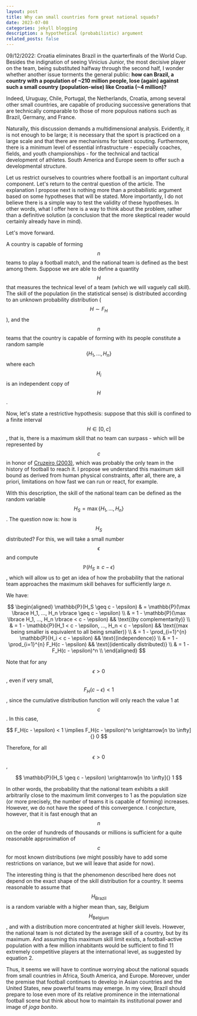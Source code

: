 ```yaml
---
layout: post
title: Why can small countries form great national squads?
date: 2023-07-08
categories: jekyll blogging
description: a hypothetical (probabilistic) argument
related_posts: false
---
```


09/12/2022: Croatia eliminates Brazil in the quarterfinals of the World Cup. Besides the indignation of seeing Vinicius Junior, the most decisive player on the team, being substituted halfway through the second half, I wonder whether another issue torments the general public: **how can Brazil, a country with a population of ~210 million people, lose (again) against such a small country (population-wise) like Croatia (~4 million)?**

Indeed, Uruguay, Chile, Portugal, the Netherlands, Croatia, among several other small countries, are capable of producing successive generations that are technically comparable to those of more populous nations such as Brazil, Germany, and France.

Naturally, this discussion demands a multidimensional analysis. Evidently, it is not enough to be large; it is necessary that the sport is practiced on a large scale and that there are mechanisms for talent scouting. Furthermore, there is a minimum level of essential infrastructure - especially coaches, fields, and youth championships - for the technical and tactical development of athletes. South America and Europe seem to offer such a developmental structure.

Let us restrict ourselves to countries where football is an important cultural component. Let's return to the central question of the article. The explanation I propose next is nothing more than a probabilistic argument based on some hypotheses that will be stated. More importantly, I do not believe there is a simple way to test the validity of these hypotheses. In other words, what I offer here is a way to think about the problem, rather than a definitive solution (a conclusion that the more skeptical reader would certainly already have in mind).

Let's move forward.

A country is capable of forming $$n$$ teams to play a football match, and the national team is defined as the best among them. Suppose we are able to define a quantity $$H$$ that measures the technical level of a team (which we will vaguely call *skill*). The skill of the population (in the statistical sense) is distributed according to an unknown probability distribution ($$H \sim F_H$$), and the $$n$$ teams that the country is capable of forming with its people constitute a random sample $$\lbrace H_1, ..., H_n \rbrace$$ where each $$H_i$$ is an independent copy of $$H$$.

Now, let's state a restrictive hypothesis: suppose that this skill is confined to a finite interval $$H \in [0, c]$$, that is, there is a maximum skill that no team can surpass - which will be represented by $$c$$ in honor of [Cruzeiro (2003)][cruzeiro_2003], which was probably the only team in the history of football to reach it. I propose we understand this maximum skill bound as derived from human physical constraints, after all, there are, a priori, limitations on how fast we can run or react, for example.

With this description, the skill of the national team can be defined as the random variable $$H_S = \max \lbrace H_1, ..., H_n \rbrace$$. The question now is: how is $$H_S$$ distributed? For this, we will take a small number $$\epsilon$$ and compute $$\mathbb{P}(H_S \geq c - \epsilon)$$, which will allow us to get an idea of how the probability that the national team approaches the maximum skill behaves for sufficiently large $n$.

We have:

$$
\begin{aligned}
 \mathbb{P}(H_S \geq c - \epsilon) 
  & = \mathbb{P}(\max \lbrace H_1, ..., H_n \rbrace \geq c - \epsilon) \\ 
  & = 1 - \mathbb{P}(\max \lbrace H_1, ..., H_n \rbrace < c - \epsilon) && \text{(by complementarity)}  \\
  & = 1 - \mathbb{P}(H_1 < c - \epsilon, ..., H_n < c - \epsilon) && \text{(max being smaller is equivalent to all being smaller)}  \\
  & = 1 - \prod_{i=1}^{n} \mathbb{P}(H_i < c - \epsilon) && \text{(independence)}  \\
  & = 1 - \prod_{i=1}^{n} F_H(c - \epsilon) && \text{(identically distributed)}  \\
  & = 1 - F_H(c - \epsilon)^n \\
\end{aligned}
$$

Note that for any $$\epsilon > 0$$, even if very small, $$F_H(c - \epsilon) < 1$$, since the cumulative distribution function will only reach the value 1 at $$c$$. In this case,

$$
F_H(c - \epsilon) < 1 \implies F_H(c - \epsilon)^n \xrightarrow[n \to \infty]{} 0
$$

Therefore, for all $$\epsilon > 0$$,

$$
\mathbb{P}(H_S \geq c - \epsilon) \xrightarrow[n \to \infty]{} 1
$$

In other words, the probability that the national team exhibits a skill arbitrarily close to the maximum limit converges to 1 as the population size (or more precisely, the number of teams it is capable of forming) increases. However, we do not have the speed of this convergence. I conjecture, however, that it is fast enough that an $$n$$ on the order of hundreds of thousands or millions is sufficient for a quite reasonable approximation of $$c$$ for most known distributions (we might possibly have to add some restrictions on variance, but we will leave that aside for now).

The interesting thing is that the phenomenon described here does not depend on the exact shape of the skill distribution for a country. It seems reasonable to assume that $$H_{\text{Brazil}}$$ is a random variable with a higher mean than, say, Belgium $$H_{\text{Belgium}}$$, and with a distribution more concentrated at higher skill levels. However, the national team is not dictated by the average skill of a country, but by its maximum. And assuming this maximum skill limit exists, a football-active population with a few million inhabitants would be sufficient to find 11 extremely competitive players at the international level, as suggested by equation 2.

Thus, it seems we will have to continue worrying about the national squads from small countries in Africa, South America, and Europe. Moreover, under the premise that football continues to develop in Asian countries and the United States, new powerful teams may emerge. In my view, Brazil should prepare to lose even more of its relative prominence in the international football scene but think about how to maintain its institutional power and image of *joga bonito*.

[cruzeiro_2003]: https://en.wikipedia.org/wiki/2003_Campeonato_Brasileiro_S%C3%A9rie_A

